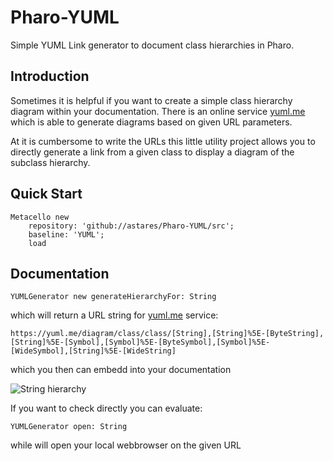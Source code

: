 # Pharo-YUML
Simple YUML Link generator to document class hierarchies in Pharo.

## Introduction

Sometimes it is helpful if you want to create a simple class hierarchy diagram within your documentation. There is an online service [yuml.me](http://yuml.me) which is able to generate diagrams based on given URL parameters.

At it is cumbersome to write the URLs this little utility project allows you to directly generate a link from a given class to display a diagram of the subclass hierarchy.

## Quick Start 

```Smalltalk
Metacello new 
	repository: 'github://astares/Pharo-YUML/src';
	baseline: 'YUML';
	load
```


## Documentation

```Smalltalk
YUMLGenerator new generateHierarchyFor: String
```

which will return a URL string for [yuml.me](http://yuml.me) service:

```
https://yuml.me/diagram/class/class/[String],[String]%5E-[ByteString],[String]%5E-[Symbol],[Symbol]%5E-[ByteSymbol],[Symbol]%5E-[WideSymbol],[String]%5E-[WideString]
```

which you then can embedd into your documentation

![String hierarchy](https://yuml.me/diagram/class/class/[String],[String]%5E-[ByteString],[String]%5E-[Symbol],[Symbol]%5E-[ByteSymbol],[Symbol]%5E-[WideSymbol],[String]%5E-[WideString])

If you want to check directly you can evaluate:

```Smalltalk
YUMLGenerator open: String
```

while will open your local webbrowser on the given URL

